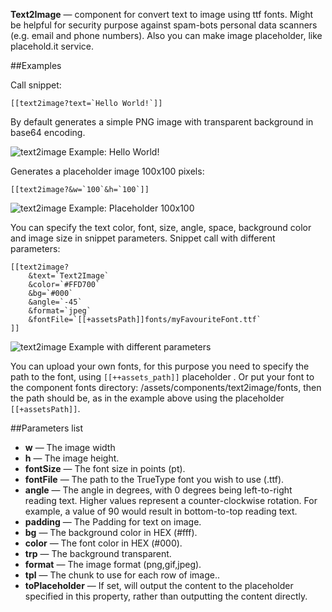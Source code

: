 **Text2Image** — component for convert text to image using ttf fonts. Might be helpful for security purpose against spam-bots personal data scanners (e.g. email and phone numbers).
Also you can make image placeholder, like placehold.it service.

##Examples

Call snippet:
```
[[text2image?text=`Hello World!`]]
```
By default generates a simple PNG image with transparent background in base64 encoding.

![text2image Example: Hello World!](https://file.modx.pro/files/0/5/d/05dcbf23b7b635485cc035883c9c2d5c.png)

Generates a placeholder image 100x100 pixels:

```
[[text2image?&w=`100`&h=`100`]]
```
![text2image Example: Placeholder 100x100](https://file.modx.pro/files/9/3/1/9310fc072b7af00b019452d8a8ad3128.png)

You can specify the text color, font, size, angle, space, background color and image size in snippet parameters.
Snippet call with different parameters:
```
[[text2image?
    &text=`Text2Image`
    &color=`#FFD700`
    &bg=`#000`
    &angle=`-45`
    &format=`jpeg`
    &fontFile=`[[+assetsPath]]fonts/myFavouriteFont.ttf`
]]
```

![text2image Example with different parameters](https://file.modx.pro/files/b/e/e/beedc32578b5e64b1e1582283a348a07.png)

You can upload your own fonts, for this purpose you need to specify the path to the font, using `[[++assets_path]]` placeholder . Or put your font to the component fonts directory: /assets/components/text2image/fonts, then the path should be, as in the example above using the placeholder `[[+assetsPath]]`.

##Parameters list

* **w** — The image width
* **h** — The image height.
* **fontSize** — The font size in points (pt).
* **fontFile** — The path to the TrueType font you wish to use (.ttf).
* **angle** — The angle in degrees, with 0 degrees being left-to-right reading text. Higher values represent a counter-clockwise rotation. For example, a value of 90 would result in bottom-to-top reading text.
* **padding** — The Padding for text on image.
* **bg** — The background color in HEX (#fff).
* **color** — The font color in HEX (#000).
* **trp** — The background transparent.
* **format** — The image format (png,gif,jpeg).
* **tpl** — The chunk to use for each row of image..
* **toPlaceholder** — If set, will output the content to the placeholder specified in this property, rather than outputting the content directly.